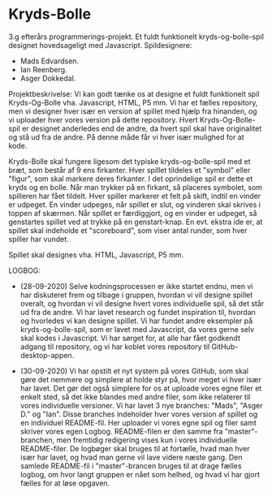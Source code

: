 # Kryds-Bolle
3.g efterårs programmerings-projekt. Et fuldt funktionelt kryds-og-bolle-spil designet hovedsageligt med Javascript. 
Spildesignere: 
 - Mads Edvardsen.
 - Ian Reenberg.
 - Asger Dokkedal.
 
Projektbeskrivelse: 
Vi kan godt tænke os at designe et fuldt funktionelt spil Kryds-Og-Bolle vha. Javascript, HTML, P5 mm. 
Vi har et fælles repository, men vi designer hver især en version af spillet med hjælp fra hinanden, og vi uploader hver vores version på dette repository. 
Hvert Kryds-Og-Bolle-spil er designet anderledes end de andre, da hvert spil skal have originalitet og stå ud fra de andre. På denne måde får vi hver især mulighed for at kode. 

Kryds-Bolle skal fungere ligesom det typiske kryds-og-bolle-spil med et bræt, som består af 9 ens firkanter. Hver spillet tildeles et "symbol" eller "figur", som skal markere deres firkanter. I det oprindelige spil er dette et kryds og en bolle. 
Når man trykker på en firkant, så placeres symbolet, som spilleren har fået tildelt. Hver spiller markerer et felt på skift, indtil en vinder er udpeget. En vinder udpeges, når spillet er slut, og vinderen skal skrives i toppen af skærmen. Når spillet er færdiggjort, og en vinder er udpeget, så genstartes spillet ved at trykke på en genstart-knap. 
En evt. ekstra ide er, at spillet skal indeholde et "scoreboard", som viser antal runder, som hver spiller har vundet. 

Spillet skal designes vha. HTML, Javascript, P5 mm. 



LOGBOG: 

 - (28-09-2020)
Selve kodningsprocessen er ikke startet endnu, men vi har diskuteret frem og tilbage i gruppen, hvordan vi vil designe spillet overalt, og hvordan vi vil designe hvert vores individuelle spil, så det står ud fra de andre. Vi har lavet research og fundet inspiration til, hvordan og hvorledes vi kan designe spillet. Vi har fundet andre eksempler på kryds-og-bolle-spil, som er lavet med Javascript, da vores gerne selv skal kodes i Javascript. 
Vi har sørget for, at alle har fået godkendt adgang til repository, og vi har koblet vores repository til GitHub-desktop-appen. 

 - (30-09-2020)
 Vi har opstilt et nyt system på vores GitHub, som skal gøre det nemmere og simplere at holde styr på, hvor meget vi hver især har lavet. Det gør det også simplere for os at uploade vores egne filer et enkelt sted, så det ikke blandes med andre filer, som ikke relaterer til vores individuelle versioner. Vi har lavet 3 nye branches: "Mads", "Asger D." og "Ian". Disse branches indeholder hver vores version af spillet og en individuel README-fil. Her uploader vi vores egne spil og filer samt skriver vores egen Logbog. README-filen er den samme fra "master"-branchen, men fremtidig redigering vises kun i vores individuelle README-filer. De logbøger skal bruges til at fortælle, hvad man hver især har lavet, og hvad man gerne vil lave videre næste gang. Den samlede README-fil i "master"-brancen bruges til at drage fælles logbog, om hvor langt gruppen er nået som helhed, og hvad vi har gjort fælles for at løse opgaven. 
